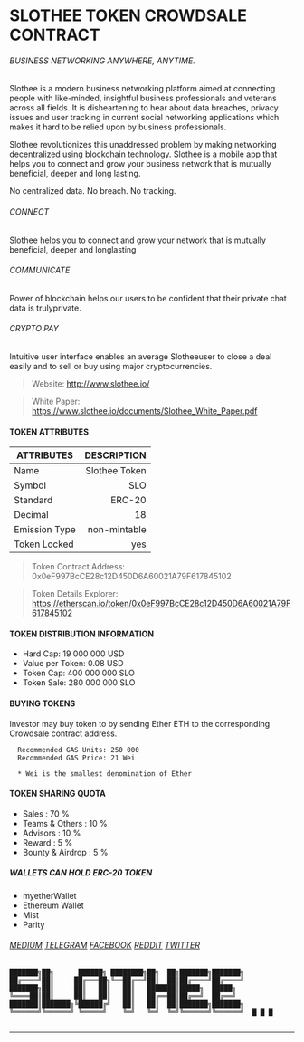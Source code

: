 # SLOTHEE TOKEN CROWDSALE CONTRACT

###### BUSINESS NETWORKING ANYWHERE, ANYTIME.

Slothee is a modern business networking platform aimed at connecting people with like-minded, insightful business professionals and veterans across all fields. It is disheartening to hear about data breaches, privacy issues and user tracking in current social networking applications which makes it hard to be relied upon by business professionals.

Slothee revolutionizes this unaddressed problem by making networking decentralized using blockchain technology. Slothee is a mobile app that helps you to connect and grow your business network that is mutually beneficial, deeper and long lasting.

No centralized data. No breach. No tracking.

###### CONNECT
Slothee helps you to connect and grow your network that is mutually beneficial, deeper and longlasting

###### COMMUNICATE
Power of blockchain helps our users to be confident that their private chat data is trulyprivate.

###### CRYPTO PAY
Intuitive user interface enables an average Slotheeuser to close a deal easily and to sell or buy using major cryptocurrencies.



> Website: http://www.slothee.io/

> White Paper: https://www.slothee.io/documents/Slothee_White_Paper.pdf



#### TOKEN ATTRIBUTES

  | ATTRIBUTES         | DESCRIPTION            |
  |--------------------|-----------------------:|
  | Name               | Slothee Token          |
  | Symbol             | SLO                    |
  | Standard           | ERC-20                 |
  | Decimal            | 18                     |
  | Emission Type      | non-mintable           |
  | Token Locked       | yes                    |


> Token Contract Address: 0x0eF997BcCE28c12D450D6A60021A79F617845102

> Token Details Explorer: https://etherscan.io/token/0x0eF997BcCE28c12D450D6A60021A79F617845102


#### TOKEN DISTRIBUTION INFORMATION
* Hard Cap: 19 000 000 USD
* Value per Token: 0.08 USD
* Token Cap: 400 000 000 SLO
* Token Sale: 280 000 000 SLO




#### BUYING TOKENS
  Investor may buy token to by sending Ether ETH to the corresponding Crowdsale contract address.
```
  Recommended GAS Units: 250 000
  Recommended GAS Price: 21 Wei
  
  * Wei is the smallest denomination of Ether
```




#### TOKEN SHARING QUOTA
* Sales                     : 70 %    
* Teams & Others            : 10 %
* Advisors                  : 10 %
* Reward                    : 5 %
* Bounty & Airdrop          : 5 %


##### WALLETS CAN HOLD ERC-20 TOKEN

* myetherWallet
* Ethereum  Wallet
* Mist
* Parity

###### [MEDIUM](https://medium.com/@slotheeofficial)   [TELEGRAM](https://t.me/slothee)   [FACEBOOK](https://www.facebook.com/Slothee-547376062420916/)   [REDDIT](https://www.reddit.com/user/slotheeofficial)   [TWITTER](https://twitter.com/slotheeofficial)

```
███████╗██╗      ██████╗ ████████╗██╗  ██╗███████╗███████╗
██╔════╝██║     ██╔═══██╗╚══██╔══╝██║  ██║██╔════╝██╔════╝
███████╗██║     ██║   ██║   ██║   ███████║█████╗  █████╗  
╚════██║██║     ██║   ██║   ██║   ██╔══██║██╔══╝  ██╔══╝  
███████║███████╗╚██████╔╝   ██║   ██║  ██║███████╗███████╗
╚══════╝╚══════╝ ╚═════╝    ╚═╝   ╚═╝  ╚═╝╚══════╝╚══════╝  █ █ █
                                                          
```

***
